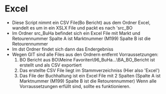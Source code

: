 # Excel
- Diese Script nimmt ein CSV File(Bo Bericht) aus dem Ordner Excel, wandelt es um in ein XSLX File und packt es nach 'src_BO
- Im Ordner src_BuHa befindet sich ein Excel File mit Markt und Retourennummer Spalte A ist Marktnummer (M199) Spalte B ist die Retourennummer
- Im dst Ordner findet sich dann das Endergebniss
- Wegen GIT sind alle Files aus den Ordnern entfernt
Vorraussetzungen:
    1. BO Bericht aus BO\Meine Favoriten\96_BuHa...\BA_BO_Bericht ist erstellt und als CSV exportiert
    2. Das erstellte CSV File liegt im Stammverzeichniss (Hier also 'Excel')
    3. Das File der Buchhaltung ist ein Excel File mit 2 Spalten (Spalte A ist Marktnummer (M199) Spalte B ist die Retourennummer)
Wenn alle Vorraussetzungen erfüllt sind, sollte es funktionieren.
